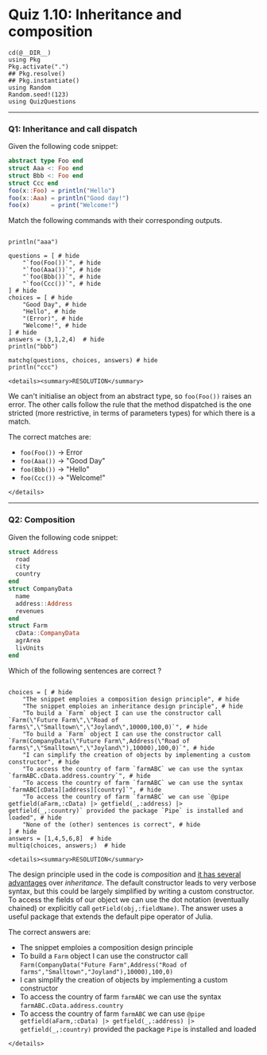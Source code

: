 # Quiz 1.10: Inheritance and composition

```@setup q0110
cd(@__DIR__)    
using Pkg      
Pkg.activate(".")  
## Pkg.resolve()   
## Pkg.instantiate()
using Random
Random.seed!(123)
using QuizQuestions
```


--------------------------------------------------------------------------------
### Q1: Inheritance and call dispatch

Given the following code snippet:

```julia
abstract type Foo end
struct Aaa <: Foo end
struct Bbb <: Foo end
struct Ccc end
foo(x::Foo) = println("Hello")
foo(x::Aaa) = println("Good day!")
foo(x)      = print("Welcome!")
```

Match the following commands with their corresponding outputs.

```@example q0110

println("aaa")

questions = [ # hide
    "`foo(Foo())`", # hide
    "`foo(Aaa())`", # hide
    "`foo(Bbb())`", # hide
    "`foo(Ccc())`", # hide
] # hide
choices = [ # hide
    "Good Day", # hide
    "Hello", # hide
    "(Error)", # hide
    "Welcome!", # hide
] # hide
answers = (3,1,2,4)  # hide
println("bbb")

matchq(questions, choices, answers) # hide
println("ccc")

```

```@raw html
<details><summary>RESOLUTION</summary>
```

We can't initialise an object from an abstract type, so `foo(Foo())` raises an error. The other calls follow the rule that the method dispatched is the one stricted (more restrictive, in terms of parameters types) for which there is a match.

The correct matches are:
  - `foo(Foo())` -> Error
  - `foo(Aaa())` -> "Good Day"
  - `foo(Bbb())` -> "Hello"
  - `foo(Ccc())` -> "Welcome!"

```@raw html
</details>
```

--------------------------------------------------------------------------------
### Q2: Composition

Given the following code snippet:

```julia
struct Address
  road
  city
  country
end
struct CompanyData
  name
  address::Address
  revenues
end
struct Farm
  cData::CompanyData
  agrArea
  livUnits
end
```

Which of the following sentences are correct ?

```@example q0110

choices = [ # hide
    "The snippet emploies a composition design principle", # hide
    "The snippet emploies an inheritance design principle", # hide
    "To build a `Farm` object I can use the constructor call `Farm(\"Future Farm\",\"Road of farms\",\"Smalltown\",\"Joyland\",10000,100,0)`", # hide
    "To build a `Farm` object I can use the constructor call `Farm(CompanyData(\"Future Farm\",Address(\"Road of farms\",\"Smalltown\",\"Joyland\"),10000),100,0)`", # hide
    "I can simplify the creation of objects by implementing a custom constructor", # hide
    "To access the country of farm `farmABC` we can use the syntax `farmABC.cData.address.country`", # hide
    "To access the country of farm `farmABC` we can use the syntax `farmABC[cData][address][country]`", # hide
    "To access the country of farm `farmABC` we can use `@pipe getfield(aFarm,:cData) |> getfield(_,:address) |> getfield(_,:country)` provided the package `Pipe` is installed and loaded", # hide
    "None of the (other) sentences is correct", # hide
] # hide
answers = [1,4,5,6,8]  # hide
multiq(choices, answers;)  # hide

```

```@raw html
<details><summary>RESOLUTION</summary>
```

The design principle used in the code is _composition_ and [it has several advantages](https://en.wikipedia.org/wiki/Composition_over_inheritance) over _inheritance_. The default constructor leads to very verbose syntax, but this could be largely simplified by writing a custom constructor. To access the fields of our object we can use the dot notation (eventually chained) or explicitly call `getField(obj,:fieldName)`. The answer uses a useful package that extends the default pipe operator of Julia. 

The correct answers are:
  - The snippet emploies a composition design principle
  - To build a `Farm` object I can use the constructor call `Farm(CompanyData("Future Farm",Address("Road of farms","Smalltown","Joyland"),10000),100,0)`
  - I can simplify the creation of objects by implementing a custom constructor
  - To access the country of farm `farmABC` we can use the syntax `farmABC.cData.address.country`
  - To access the country of farm `farmABC` we can use `@pipe getfield(aFarm,:cData) |> getfield(_,:address) |> getfield(_,:country)` provided the package `Pipe` is installed and loaded

```@raw html
</details>
```